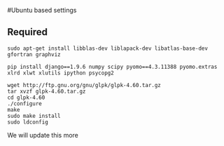 #Ubuntu based settings

## Required


    sudo apt-get install libblas-dev liblapack-dev libatlas-base-dev gfortran graphviz

    pip install django==1.9.6 numpy scipy pyomo==4.3.11388 pyomo.extras xlrd xlwt xlutils ipython psycopg2

	wget http://ftp.gnu.org/gnu/glpk/glpk-4.60.tar.gz
	tar xvzf glpk-4.60.tar.gz
	cd glpk-4.60
	./configure
	make
	sudo make install
	sudo ldconfig




We will update this more



